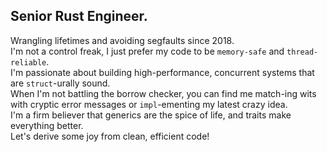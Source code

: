 ## Senior Rust Engineer. 
Wrangling lifetimes and avoiding segfaults since 2018.   
I'm not a control freak, I just prefer my code to be `memory-safe` and `thread-reliable`.   
I'm passionate about building high-performance, concurrent systems that are `struct`-urally sound.   
When I'm not battling the borrow checker, you can find me match-ing wits with cryptic error messages or `impl`-ementing my latest crazy idea.   
I'm a firm believer that generics are the spice of life, and traits make everything better.   
Let's derive some joy from clean, efficient code!  
